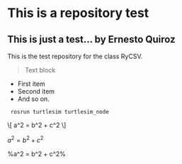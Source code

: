 # This is a repository test

## This is just a test... by Ernesto Quiroz


This is the test repository for the class RyCSV.

>
>   Text block   
>

-   First item
-   Second item
-   And so on.

<code> rosrun turtlesim turtlesim_node </code>

\\[ a^2 = b^2 + c^2 \\]

$a^2 = b^2 + c^2$

%a^2 = b^2 + c^2%
